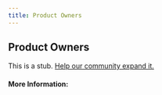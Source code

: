 ```yaml
---
title: Product Owners
---
```


## Product Owners

This is a stub. [Help our community expand it.](https://github.com/freeCodeCamp/guide-articles/tree/master/articles/Agile/Product-Owners/index.md)

<!-- The article goes here, in GitHub-flavored Markdown. Feel free to add YouTube videos, images, and CodePen/JSBin embeds  -->

#### More Information:
<!-- Please add any articles you think might be helpful to read before writing the article -->


